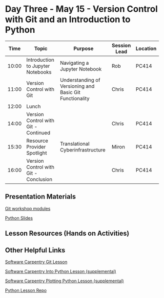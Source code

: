 # Day Three - May 15 - Version Control with Git and an Introduction to Python 

| Time | Topic                       | Purpose | Session Lead | Location |
|------|-----------------------------|---------|--------------|----------|
| 10:00 | Introduction to Jupyter Notebooks    | Navigating a Jupyter Notebook | Rob | PC414 |
| 11:00 | Version Control with Git | Understanding of Versioning and Basic Git Functionality | Chris | PC414 |
| 12:00 | Lunch                       | | | | 
| 14:00 | Version Control with Git - Continued |  | Chris | PC414 | 
| 15:30 | Resource Provider Spotlight | Translational Cyberinfrastructure | Miron | PC414 | 
| 16:00 | Version Control with Git - Conclusion |  | Chris | PC414 |

## Presentation Materials

[Git workshop modules](git/)

[Python Slides](https://docs.google.com/presentation/d/175WGoY7wreqT4HSNsBNovBffI_prKIVgDwIgwCga84E/edit#slide=id.g23f49913e7f_0_9n)

## Lesson Resources (Hands on Activities)


## Other Helpful Links
[Software Carpentry Git Lesson](https://swcarpentry.github.io/git-novice/)

[Software Carpentry Into Python Lesson (supplemental)](https://swcarpentry.github.io/python-novice-inflammation/)

[Software Carpentry Plotting Python Lesson (supplemental)](http://swcarpentry.github.io/python-novice-gapminder/)

[Python Lesson Repo](https://github.com/ricardo0129/PythonWorkshop)
